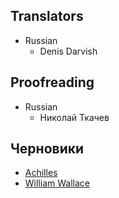 Translators
------------

- Russian
    - Denis Darvish


Proofreading
------------
- Russian
    - Николай Ткачев


Черновики
------------
* [Achilles](achilles.md)
* [William Wallace](william_wallace.md)
